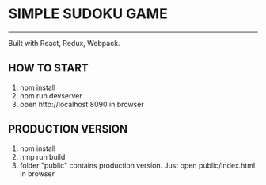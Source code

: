 # SIMPLE SUDOKU GAME
------------------------------------

Built with React, Redux, Webpack.

## HOW TO START
1. npm install
2. npm run devserver
3. open http://localhost:8090 in browser

## PRODUCTION VERSION
1. npm install
2. nmp run build
3. folder "public" contains production version. Just open public/index.html in browser
